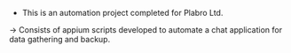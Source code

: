 * This is an automation project completed for Plabro Ltd.

-> Consists of appium scripts developed to automate a chat application for data gathering and backup.
